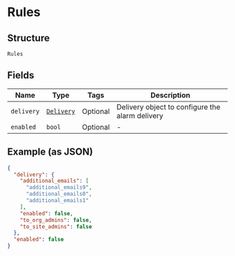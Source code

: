 
# Rules

## Structure

`Rules`

## Fields

| Name | Type | Tags | Description |
|  --- | --- | --- | --- |
| `delivery` | [`Delivery`](../../doc/models/delivery.md) | Optional | Delivery object to configure the alarm delivery |
| `enabled` | `bool` | Optional | - |

## Example (as JSON)

```json
{
  "delivery": {
    "additional_emails": [
      "additional_emails9",
      "additional_emails0",
      "additional_emails1"
    ],
    "enabled": false,
    "to_org_admins": false,
    "to_site_admins": false
  },
  "enabled": false
}
```

